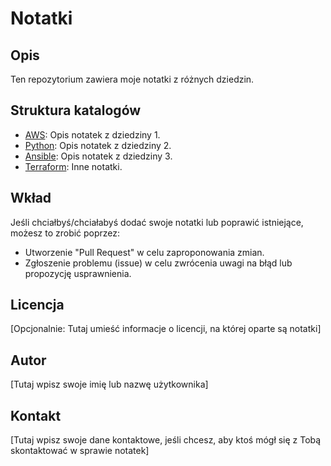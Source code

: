 # Notatki

## Opis

Ten repozytorium zawiera moje notatki z różnych dziedzin.

## Struktura katalogów

- [AWS](./AWS/AWS.md): Opis notatek z dziedziny 1.
- [Python](./Python/Python.md): Opis notatek z dziedziny 2.
- [Ansible](./Ansible/Ansible.md): Opis notatek z dziedziny 3.
- [Terraform](./inne): Inne notatki.

## Wkład

Jeśli chciałbyś/chciałabyś dodać swoje notatki lub poprawić istniejące, możesz to zrobić poprzez:
- Utworzenie "Pull Request" w celu zaproponowania zmian.
- Zgłoszenie problemu (issue) w celu zwrócenia uwagi na błąd lub propozycję usprawnienia.

## Licencja

[Opcjonalnie: Tutaj umieść informacje o licencji, na której oparte są notatki]

## Autor

[Tutaj wpisz swoje imię lub nazwę użytkownika]

## Kontakt

[Tutaj wpisz swoje dane kontaktowe, jeśli chcesz, aby ktoś mógł się z Tobą skontaktować w sprawie notatek]
